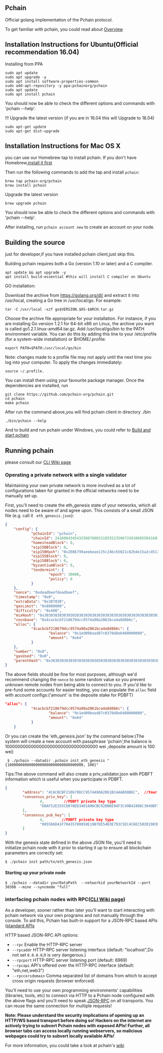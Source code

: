## Pchain

Official golang implementation of the Pchain protocol.

To get familiar with pchain, you could read about [Overview](https://github.com/pchain-org/pchain/wiki/Welcome-to-pchain)

## Installation Instructions for Ubuntu(Official recommendation 16.04)

Installing from PPA

```
sudo apt update
sudo apt upgrade -y
sudo apt install software-properties-common
sudo add-apt-repository -y ppa:pchainorg/pchain
sudo apt update
sudo apt install pchain
```
You should now be able to check the different options and commands with 'pchain --help'.

!!! Upgrade the latest version (if you are in 16.04 this will Upgrade to 18.04)

```
sudo apt-get update
sudo apt-get dist-upgrade
```

## Installation Instructions for Mac OS X

you can use our Homebrew tap to install pchain. If you don't have Homebrew,[install it first](https://brew.sh/)

Then run the following commands to add the tap and install `pchain`:

```shell
brew tap pchain-org/pchain
brew install pchain
```

Upgrade the latest version

```shell
brew upgrade pchain
```
You should now be able to check the different options and commands with 'pchain --help'.

After installing, run `pchain account new` to create an account on your node.

## Building the source
just for developer,if you have installed pchain client,just skip this.

Building pchain requires both a Go (version 1.10 or later) and a C compiler.
```shell
apt update && apt upgrade -y
apt install build-essential #this will install C compiler on Ubuntu
```
GO installation:

 Download the archive from https://golang.org/dl/ and extract it into /usr/local, creating a Go tree in /usr/local/go. For example:
```shell
tar -C /usr/local -xzf go$VERSION.$OS-$ARCH.tar.gz
```
Choose the archive file appropriate for your installation. For instance, if you are installing Go version 1.2.1 for 64-bit x86 on Linux, the archive you want is called go1.2.1.linux-amd64.tar.gz.
Add /usr/local/go/bin to the PATH environment variable. You can do this by adding this line to your /etc/profile (for a system-wide installation) or $HOME/.profile:
```shell
export PATH=$PATH:/usr/local/go/bin
```
Note: changes made to a profile file may not apply until the next time you log into your computer. To apply the changes immediately:
```shell
source ~/.profile. 
```
You can install them using your favourite package manager.
Once the dependencies are installed, run
```shell
git clone https://github.com/pchain-org/pchain.git
cd pchain
make pchain
```
After run the command above,you will find pchain client in directory ./bin

```shell
./bin/pchain --help

```

And to build and run pchain under Windows, you could refer to [Build and start pchain](https://github.com/pchain-org/pchain/wiki/Build-and-start-pchain)

## Running pchain

please consult our
[CLI Wiki page](https://github.com/pchain-org/pchain/wiki/Command-Line-Options)


### Operating a private network with a single validator

Maintaining your own private network is more involved as a lot of configurations taken for granted in
the official networks need to be manually set up.

First, you'll need to create the eth_genesis state of your networks, which all nodes need to be aware of
and agree upon. This consists of a small JSON file (e.g. call it ` eth_genesis.json`):

```json
{
    "config": {
            "pChainId": "pchain",
            "chainId": 24160843454325667600331855523506733810605584168331177014437733538279768116753,
            "homesteadBlock": 0,
            "eip150Block": 0,
            "eip150Hash": "0x2086799aeebeae135c246c65021c82b4e15a2c451340993aacfd2751886514f0",
            "eip155Block": 0,
            "eip158Block": 0,
            "byzantiumBlock": 0,
            "tendermint": {
                    "epoch": 30000,
                    "policy": 0
            }
    },
    "nonce": "0xdeadbeefdeadbeef",
    "timestamp": "0x0",
    "extraData": "0x307830",
    "gasLimit": "0x8000000",
    "difficulty": "0x400",
    "mixHash": "0x3030303030303030303030303030303030303030303030303030303030303030",
    "coinbase": "0x4cacbcbf218679dcc9574a90a2061bca4a8d8b6c",
    "alloc": {
            "4cacbcbf218679dcc9574a90a2061bca4a8d8b6c": {
                    "balance": "0x1ed09bead87c0378d8e6400000000",
                    "amount": "0x64"
            }
    },
    "number": "0x0",
    "gasUsed": "0x0",
    "parentHash": "0x3030303030303030303030303030303030303030303030303030303030303030"
}
```

The above fields should be fine for most purposes, although we'd recommend changing the `nonce` to
some random value so you prevent unknown remote nodes from being able to connect to you. If you'd
like to pre-fund some accounts for easier testing, you can populate the `alloc` field with account
configs:('amount' is the deposite stake for PDBFT)


```json
"alloc": {
            "4cacbcbf218679dcc9574a90a2061bca4a8d8b6c": {
                    "balance": "0x1ed09bead87c0378d8e6400000000",
                    "amount": "0x64"
            }
    }
```

Or you can create the 'eth_genesis.json' by the command below:(The system will create a new account with passphrase 'pchain',the balance is 10000000000000000000000000000000000 wei ,deposite amount is 100 wei)

```
 $ ./pchain --datadir .pchain init_eth_genesis "{10000000000000000000000000000000000, 100}"
```

Tips:The above command will also create a priv_validator.json with PDBFT information which is useful when you participate in PDBFT.
```json
{
        "address": "4CACBCBF218679DCC9574A90A2061BCA4A8D8B6C",  //Your Pchain address for PDBFT reward
        "consensus_priv_key": [
                4,         //PDBFT private key type
                "D8AF52E355CD070ED3401800CBC920B6E94F3C49B42808C3049BF7BDB1FA3B19"  //PDBFT private key
        ],
        "consensus_pub_key": [
                4,        //PDBFT private key type
                "085586D41F70435700850E19B7DE54B3E793C5EC4C6EC502D19030EF4F2122823E5A765E56CBA7B4C57E50561F77B022313C39895CA303F3C95D7B7282412F334778B95ACE046A79AEA4DB148334527250C8895AC5DB80459BF5D367236B59AF2DB5C0254E30A6D8CD1FA10AB8A5D872F5EBD312D3160D3E4DD496973BDC75E0"   //PDBFT public key
        ]
}
```

With the genesis state defined in the above JSON file, you'll need to initialize  pchain node
with it prior to starting it up to ensure all blockchain parameters are correctly set:

```
$ ./pchain init path/to/eth_genesis.json
```

#### Starting up your private node

```
$ ./pchain --datadir yourDataPath  --networkid yourNetworkId --port 30308 --mine --syncmode "full" 
```

### interfacing pchain nodes with RPC([CLI Wiki page](https://github.com/pchain-org/pchain/wiki/Command-Line-Options))

As a developer, sooner rather than later you'll want to start interacting with pchain 
network via your own programs and not manually through the console. To aid this, Pchain has built-in
support for a JSON-RPC based APIs ([standard APIs](https://github.com/pchain-org/pchain/wiki/JSON-RPC)

HTTP based JSON-RPC API options:

  * `--rpc` Enable the HTTP-RPC server
  * `--rpcaddr` HTTP-RPC server listening interface (default: "localhost",Do not set `0.0.0.0`,it is very dangerous.)
  * `--rpcport` HTTP-RPC server listening port (default: 6969)
  * `--rpcapi` API's offered over the HTTP-RPC interface (default: "eth,net,web3")
  * `--rpccorsdomain` Comma separated list of domains from which to accept cross origin requests (browser enforced)

You'll need to use your own programming environments' capabilities (libraries, tools, etc) to connect
via HTTP to a Pchain node configured with the above flags and you'll need to speak [JSON-RPC](https://www.jsonrpc.org/specification)
on all transports. You can reuse the same connection for multiple requests!

**Note: Please understand the security implications of opening up an HTTP/WS based transport before
doing so! Hackers on the internet are actively trying to subvert Pchain nodes with exposed APIs!
Further, all browser tabs can access locally running webservers, so malicious webpages could try to
subvert locally available APIs!** 


For more information, you could take a look at pchain's [wiki](https://github.com/pchain-org/pchain/wiki)
